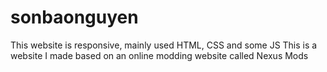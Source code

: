 # sonbaonguyen
This website is responsive, mainly used HTML, CSS and some JS
This is a website I made based on an online modding website called Nexus Mods
